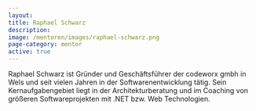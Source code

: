 ```yaml
---
layout:
title: Raphael Schwarz
description: 
image: /mentoren/images/raphael-schwarz.png
page-category: mentor
active: true
---
```


Raphael Schwarz ist Gründer und Geschäftsführer der codeworx gmbh in Wels und seit vielen Jahren in der Softwarenentwicklung tätig. Sein Kernaufgabengebiet liegt in der Architekturberatung und im Coaching von größeren Softwareprojekten mit .NET bzw. Web Technologien. 